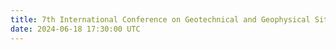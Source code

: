 ```yaml
---
title: 7th International Conference on Geotechnical and Geophysical Site Characterization in Barcelona, Spain. <a href="https://www.issmge.org/article/bright-sparks-lectures-7th-international-conference-on-geotechnical-and-geophysical-site-characterization-spain" target="_blank">Read more <i class="fas fa-angle-double-right"></i></a>
date: 2024-06-18 17:30:00 UTC
---
```

